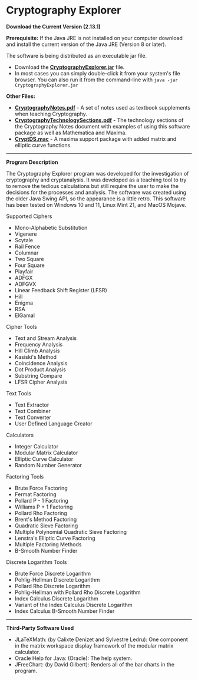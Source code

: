 # Cryptography Explorer

**Download the Current Version (2.13.1)**

**Prerequisite:** If the Java JRE is not installed on your computer download and install the current version of the Java JRE (Version 8 or later).

The software is being distributed as an executable jar file. 

- Download the **[CryptographyExplorer.jar](https://github.com/mathprofdes/Cryptography-Explorer/releases/download/v2.13.1/CryptographyExplorer.jar)** file.
- In most cases you can simply double-click it from your system's file browser. You can also run it from the command-line with
`java -jar CryptographyExplorer.jar`

**Other Files:**
- **[CryptographyNotes.pdf](https://github.com/mathprofdes/Cryptography-Explorer/releases/download/v2.13.1/CryptographyNotes.pdf)** - A set of notes used as textbook supplements when teaching Cryptography.
- **[CryptographyTechnologySections.pdf](https://github.com/mathprofdes/Cryptography-Explorer/releases/download/v2.13.1/CryptographyTechnologySections.pdf)** - The technology sections of the Cryptography Notes document with examples of using this software package as well as Mathematica and Maxima.
- **[CryptDS.mac](https://github.com/mathprofdes/Cryptography-Explorer/releases/download/v2.13.1/CryptDS.mac)** - A maxima support package with added matrix and elliptic curve functions.

---

**Program Description**

The Cryptography Explorer program was developed for the investigation of cryptography and cryptanalysis. It was developed as a teaching tool to try to remove the tedious calculations but still require the user to make the decisions for the processes and analysis. The software was created using the older Java Swing API, so the appearance is a little retro. This software has been tested on Windows 10 and 11, Linux Mint 21, and MacOS Mojave.

Supported Ciphers
- Mono-Alphabetic Substitution
- Vigenere
- Scytale
- Rail Fence
- Columnar
- Two Square
- Four Square
- Playfair
- ADFGX
- ADFGVX
- Linear Feedback Shift Register (LFSR)
- Hill
- Enigma
- RSA
- ElGamal

Cipher Tools
- Text and Stream Analysis
- Frequency Analysis
- Hill Climb Analysis
- Kasiski's Method
- Coincidence Analysis
- Dot Product Analysis
- Substring Compare
- LFSR Cipher Analysis

Text Tools
- Text Extractor
- Text Combiner
- Text Converter
- User Defined Language Creator

Calculators
- Integer Calculator
- Modular Matrix Calculator
- Elliptic Curve Calculator
- Random Number Generator

Factoring Tools
- Brute Force Factoring
- Fermat Factoring
- Pollard P - 1 Factoring
- Williams P + 1 Factoring
- Pollard Rho Factoring
- Brent's Method Factoring
- Quadratic Sieve Factoring
- Multiple Polynomial Quadratic Sieve Factoring
- Lenstra's Elliptic Curve Factoring
- Multiple Factoring Methods
- B-Smooth Number Finder

Discrete Logarithm Tools
- Brute Force Discrete Logarithm
- Pohlig-Hellman Discrete Logarithm
- Pollard Rho Discrete Logarithm
- Pohlig-Hellman with Pollard Rho Discrete Logarithm
- Index Calculus Discrete Logarithm
- Variant of the Index Calculus Discrete Logarithm
- Index Calculus B-Smooth Number Finder

--- 

**Third-Party Software Used**

- JLaTeXMath: (by Calixte Denizet and Sylvestre Ledru): One component in the matrix workspace display framework of the modular matrix calculator.
- Oracle Help for Java: (Oracle): The help system.
- JFreeChart: (by David Gilbert): Renders all of the bar charts in the program.
